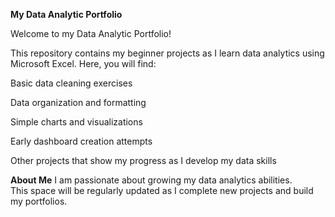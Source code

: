 ****My Data Analytic Portfolio****

Welcome to my Data Analytic Portfolio!

This repository contains my beginner projects as I learn data analytics using Microsoft Excel. 
Here, you will find:

Basic data cleaning exercises

Data organization and formatting

Simple charts and visualizations

Early dashboard creation attempts

Other projects that show my progress as I develop my data skills

****About Me****
I am passionate about growing my data analytics abilities.  
This space will be regularly updated as I complete new projects and build my portfolios.
